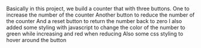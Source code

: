 Basically in this project, we build a counter that with three buttons.
One to increase the number of the counter
Another button to reduce the number of the counter
And a reset button to return the number back to zero
I also added some styling with javascript to change the color of the number to green while increasing and red when reducing
Also some css styling to hover around the button
